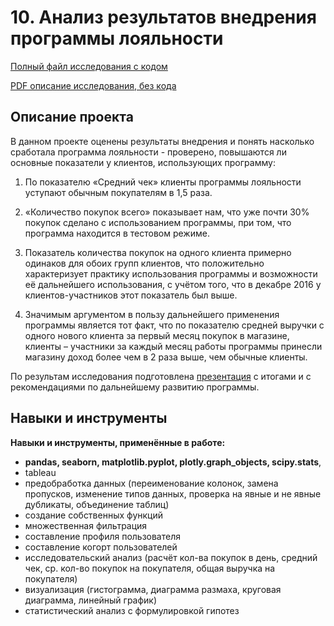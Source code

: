 # 10. Анализ результатов внедрения программы лояльности

[Полный файл исследования с кодом](https://github.com/KristinaBandurko/YandexWorkshop/blob/main/%D0%92%D1%8B%D0%BF%D1%83%D1%81%D0%BA%D0%BD%D0%BE%D0%B9%20%D0%BF%D1%80%D0%BE%D0%B5%D0%BA%D1%82.%D0%90%D0%BD%D0%B0%D0%BB%D0%B8%D0%B7%20%D1%80%D0%B5%D0%B7%D1%83%D0%BB%D1%8C%D1%82%D0%B0%D1%82%D0%BE%D0%B2%20%D0%B2%D0%BD%D0%B5%D0%B4%D1%80%D0%B5%D0%BD%D0%B8%D1%8F%20%D0%BF%D1%80%D0%BE%D0%B3%D1%80%D0%B0%D0%BC%D0%BC%D1%8B%20%D0%BB%D0%BE%D1%8F%D0%BB%D1%8C%D0%BD%D0%BE%D1%81%D1%82%D0%B8/10.%D0%90%D0%BD%D0%B0%D0%BB%D0%B8%D0%B7%20%D1%80%D0%B5%D0%B7%D1%83%D0%BB%D1%8C%D1%82%D0%B0%D1%82%D0%BE%D0%B2%20%D0%B2%D0%BD%D0%B5%D0%B4%D1%80%D0%B5%D0%BD%D0%B8%D1%8F%20%D0%BF%D1%80%D0%BE%D0%B3%D1%80%D0%B0%D0%BC%D0%BC%D1%8B%20%D0%BB%D0%BE%D1%8F%D0%BB%D1%8C%D0%BD%D0%BE%D1%81%D1%82%D0%B8.ipynb)  

[PDF описание исследования, без кода]()   

## Описание проекта 
В данном проекте оценены результаты внедрения и понять насколько сработала программа лояльности - проверено, повышаются ли основные показатели у клиентов, использующих программу:

1) По показателю «Средний чек» клиенты программы лояльности уступают обычным покупателям в 1,5 раза.

2) «Количество покупок всего» показывает нам, что уже почти 30% покупок сделано с  использованием программы, при том, что программа находится в тестовом режиме.

3) Показатель количества покупок на одного клиента примерно одинаков для обоих групп клиентов, что положительно характеризует практику использования программы и возможности её дальнейшего использования, с учётом того, что в декабре 2016 у клиентов-участников этот показатель был выше.

4) Значимым аргументом в пользу дальнейшего применения программы является тот факт, что по показателю средней выручки с одного нового клиента за первый месяц покупок в магазине, клиенты – участники за каждый месяц работы программы принесли магазину доход более чем в 2 раза выше, чем обычные клиенты.

По результам исследования подготовлена [презентация](https://github.com/KristinaBandurko/Yandex.Workshop.MyProjects/blob/main/%D0%9F%D1%80%D0%BE%D0%B5%D0%BA%D1%82_10.%D0%90%D0%BD%D0%B0%D0%BB%D0%B8%D0%B7%20%D1%80%D0%B5%D0%B7%D1%83%D0%BB%D1%8C%D1%82%D0%B0%D1%82%D0%BE%D0%B2%20%D0%B2%D0%BD%D0%B5%D0%B4%D1%80%D0%B5%D0%BD%D0%B8%D1%8F%20%D0%BF%D1%80%D0%BE%D0%B3%D1%80%D0%B0%D0%BC%D0%BC%D1%8B%20%D0%BB%D0%BE%D1%8F%D0%BB%D1%8C%D0%BD%D0%BE%D1%81%D1%82%D0%B8/%D0%9F%D1%80%D0%B5%D0%B7%D0%B5%D0%BD%D1%82%D0%B0%D1%86%D0%B8%D1%8F%20%D0%BF%D0%BE%20%D0%B8%D1%82%D0%BE%D0%B3%D0%B0%D0%BC%20%D0%B8%D1%81%D1%81%D0%BB%D0%B5%D0%B4%D0%BE%D0%B2%D0%B0%D0%BD%D0%B8%D1%8F.pdf)  c итогами и с рекомендациями по дальнейшему развитию программы.


## Навыки и инструменты

**Навыки и инструменты, применённые в работе:**

* **pandas, seaborn, matplotlib.pyplot, plotly.graph_objects, scipy.stats**,  <br/>
*  tableau
*  предобработка данных (переименование колонок, замена пропусков, изменение типов данных, проверка на явные и не явные дубликаты, объединение таблиц)
*  создание собственных функций
*  множественная фильтрация
*  составление профиля пользователя
*  составление когорт пользователей 
*  исследовательский анализ (расчёт кол-ва покупок в день, средний чек, ср. кол-во покупок на покупателя, общая выручка на покупателя)
*  визуализация (гистограмма, диаграмма размаха, круговая диаграмма, линейный график)
*  статистический анализ с формулировкой гипотез 
